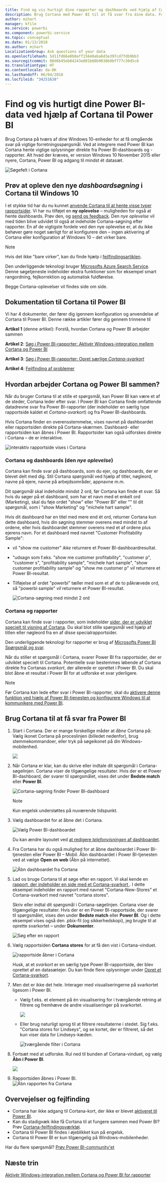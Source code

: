 ```yaml
---
title: Find og vis hurtigt dine rapporter og dashboards ved hjælp af Cortana
description: Brug Cortana med Power BI til at få svar fra dine data. Fungerer i øjeblikket sammen med rapporter og dashboards.
author: mihart
manager: kfile
ms.service: powerbi
ms.component: powerbi-service
ms.topic: conceptual
ms.date: 01/13/2018
ms.author: mihart
LocalizationGroup: Ask questions of your data
ms.openlocfilehash: 5d11fd66e8b0aff15648aba6d3e397cd7fdb9bb3
ms.sourcegitcommit: 80d6b45eb84243e801b60b9038b9bff77c30d5c8
ms.translationtype: HT
ms.contentlocale: da-DK
ms.lasthandoff: 06/04/2018
ms.locfileid: "34251638"
---
```

# <a name="quickly-find-and-view-your-power-bi-data-using-cortana-for-power-bi"></a>Find og vis hurtigt dine Power BI-data ved hjælp af Cortana til Power BI
Brug Cortana på tværs af dine Windows 10-enheder for at få omgående svar på vigtige forretningsspørgsmål. Ved at integrere med Power BI kan Cortana hente vigtige oplysninger direkte fra Power BI-dashboards og -rapporter. Alt hvad der kræves, er version Windows 10 November 2015 eller nyere, Cortana, Power BI og adgang til mindst ét datasæt.

![Søgefelt i Cortana](media/service-cortana-intro/power-bi-cortana-searchbox.png)

## <a name="preview-the-new-cortana-dashboard-search-experience-for-windows-10"></a>Prøv at opleve den nye *dashboardsøgning* i Cortana til Windows 10
I et stykke tid har du nu kunnet [anvende Cortana til at hente visse typer rapportsider](service-cortana-answer-cards.md). Vi har nu tilføjet en **ny oplevelse** – muligheden for også at hente dashboards. Prøv den, og [send os feedback](mailto:pbicortanasg@microsoft.com). Den *nye oplevelse* vil med tiden blive udvidet til også at indeholde Cortana-søgning efter rapporter.  En af de vigtigste fordele ved den nye oplevelse er, at du ikke behøver gøre noget særligt for at konfigurere den – ingen aktivering af Cortana eller konfiguration af Windows 10 – det virker bare.

> [!NOTE]
> Hvis det ikke "bare virker", kan du finde hjælp i [fejlfindingsartiklen](service-cortana-troubleshoot.md).
> 
> 

Den underliggende teknologi bruger [Microsofts Azure Search Service](). Denne søgetjeneste indeholder ekstra funktioner som for eksempel smart rangordning, fejlkorrektion og automatisk fuldførelse.

Begge Cortana-oplevelser vil findes side om side.

## <a name="cortana-for-power-bi-documentation"></a>Dokumentation til Cortana til Power BI
Vi har 4 dokumenter, der fører dig igennem konfiguration og anvendelse af Cortana til Power BI. Denne række artikler fører dig gennem trinnene til

**Artikel 1** (denne artikel): Forstå, hvordan Cortana og Power BI arbejder sammen

**Artikel 2**: [Søg i Power BI-rapporter: Aktivér Windows-integration mellem Cortana og Power BI](service-cortana-enable.md)

**Artikel 3**: [Søg i Power BI-rapporter: Opret særlige *Cortana-svarkort*](service-cortana-answer-cards.md)

**Artikel 4**: [Fejlfinding af problemer](service-cortana-troubleshoot.md)

## <a name="how-do-cortana-and-power-bi-work-together"></a>Hvordan arbejder Cortana og Power BI sammen?
Når du bruger Cortana til at stille et spørgsmål, kan Power BI kan være et af de steder, Cortana leder efter svar. I Power BI kan Cortana finde omfattende datadrevne svar fra Power BI-rapporter (der indeholder en særlig type rapportside kaldet et *Cortana-svarkort*) og fra Power BI-dashboards.

Hvis Cortana finder en overensstemmelse, vises navnet på dashboardet eller rapportsiden direkte på Cortana-skærmen. Dashboard- eller rapportsiden kan åbnes i Power BI. Rapportsider kan også udforskes direkte i Cortana – de er interaktive.

![interaktiv rapportside vises i Cortana](media/service-cortana-intro/power-bi-report-cortana-s.png)

### <a name="cortana-and-dashboards-the-new-experience"></a>Cortana og dashboards (den *nye oplevelse*)
Cortana kan finde svar på dashboards, som du ejer, og dashboards, der er blevet delt med dig. Stil Cortana spørgsmål ved hjælp af titler, nøgleord, navne på ejere, navne på arbejdsområder, appnavne m.m.

Dit spørgsmål skal indeholde mindst 2 ord, før Cortana kan finde et svar. Så hvis du søger på et dashboard, som har et navn med et enkelt ord (Marketing), skal du føje ordet "show" eller "Power BI" eller "<owner name>" til dit spørgsmål, som i "show Marketing" og "michele hart sample". 

Hvis dit dashboard har en titel med mere end ét ord, returner Cortana kun dette dashboard, hvis din søgning stemmer overens med mindst to af ordene, eller hvis dashboardet stemmer overens med et af ordene plus ejerens navn. For et dashboard med navnet "Customer Profitability Sample": 

* vil "show me customer" *ikke* returnere et Power BI-dashboardresultat.   
* "udsagn som f.eks. "show me customer profitability", "customer p", "customer s", "profitability sample", "michele hart sample", "show customer profitability sample" og "show me customer p" *vil* returnere et Power BI-resultat.
* Tilføjelse af ordet "powerbi" tæller med som et af de to påkrævede ord, så "powerbi sample" *vil* returnere et Power BI-resultat. 
  
    ![Cortana-søgning med mindst 2 ord](media/service-cortana-intro/power-bi-cortana-2-words.png)

### <a name="cortana-and-reports"></a>Cortana og rapporter
 Cortana kan finde svar i rapporter, som indeholder [sider, der er udviklet specielt til visning af Cortana](service-cortana-answer-cards.md). Du skal blot stille spørgsmål ved hjælp af titlen eller nøgleord fra en af disse specialrapportsider.  

Den underliggende teknologi for rapporter er brug af [Microsofts Power BI Spørgsmål og svar](power-bi-q-and-a.md).

Når du stiller et spørgsmål i Cortana, svarer Power BI fra rapportsider, der er udviklet specielt til Cortana. Potentielle svar bestemmes løbende af Cortana direkte fra Cortanas *svarkort*, der allerede er oprettet i Power BI.  Du skal blot åbne et resultat i Power BI for at udforske et svar yderligere.

> [!NOTE]
> Før Cortana kan lede efter svar i Power BI-rapporter, skal du [aktivere denne funktion ved hjælp af Power BI-tjenesten og konfigurere Windows til at kommunikere med Power BI](service-cortana-enable.md).  
> 
> 

## <a name="using-cortana-to-get-answers-from-power-bi"></a>Brug Cortana til at få svar fra Power BI
1. Start i Cortana. Der er mange forskellige måder at *åbne* Cortana på: Vælg ikonet Cortana på proceslinjen (billedet nedenfor), brug stemmekommandoer, eller tryk på søgeikonet på din Windows-mobilenhed.
   
     ![](media/service-cortana-intro/power-bi-cortana-searchbox.png)
2. Når Cortana er klar, kan du skrive eller indtale dit spørgsmål i Cortana-søgelinjen. Cortana viser de tilgængelige resultater. Hvis der er et Power BI-dashboard, der svarer til spørgsmålet, vises det under **Bedste match** eller **Power BI**.
   
     ![Cortana-søgning finder Power BI-dashboard](media/service-cortana-intro/power-bi-cortana-search-hr.png "Cortana finder et Power BI-dashboard")
   
   > [!NOTE]
   > Kun engelsk understøttes på nuværende tidspunkt.
   > 
   > 
3. Vælg dashboardet for at åbne det i Cortana.

    ![Vælg Power BI-dashboardet](media/service-cortana-intro/power-bi-cortana-dashboard.png "Vælg Power BI-dashboardet")

    Du kan ændre layoutet ved [at redigere *telefonvisningen* af dashboardet](service-create-dashboard-mobile-phone-view.md). 

1. Fra Cortana har du også mulighed for at åbne dashboardet i Power BI-tjenesten eller Power BI – Mobil. Åbn dashboardet i Power BI-tjenesten ved at vælge **Open on web** (Åbn på internettet). 
   
   ![Åbn dashboardet fra Cortana](media/service-cortana-intro/power-bi-dashboard-opens.png "Åbn dashboardet fra Cortana")   
4. Lad os bruge Cortana til at søge efter en rapport. Vi skal kende en [rapport, der indeholder en side med et Cortana-svarkort ](service-cortana-answer-cards.md). I dette eksempel indeholder en rapport med navnet "Cortana-New-Stores" et Cortana-svarkort med navnet "cortana stores".  
   
     Skriv eller indtal dit spørgsmål i Cortana-søgelinjen. Cortana viser de tilgængelige resultater. Hvis der er en Power BI-rapportside, der svarer til spørgsmålet, vises den under **Bedste match** eller **Power BI**. Og i dette eksempel vises også den .pbix-fil (og sikkerhedskopi), jeg brugte til at oprette svarkortet – under **Dokumenter**.
   
     ![Søg efter en rapport](media/service-cortana-intro/power-bi-cortana-search3-m.png "Søg efter en rapport") 
5. Vælg rapportsiden **Cortana stores** for at få den vist i Cortana-vinduet.
   
    ![rapportside åbner i Cortana](media/service-cortana-intro/power-bi-report-cortana-opens.png "rapportside åbner i Cortana")   
   
    Husk, at et *svarkort* er en særlig type Power BI-rapportside, der blev oprettet af en datasætejer.  Du kan finde flere oplysninger under [Opret et Cortana-svarkort](service-cortana-answer-cards.md).
6. Men det er ikke det hele. Interager med visualiseringerne på svarkortet ligesom i Power BI.
   
   * Vælg f.eks. et element på én visualisering for i tværgående retning at filtrere og fremhæve de andre visualiseringer på svarkortet.
     
     ![](media/service-cortana-intro/power-bi-cortana-filtered-new.png)
   * Eller brug naturligt sprog til at filtrere resultaterne i stedet.  Sig f.eks. "Cortana stores for Lindseys", og se kortet, der er filtreret, så det kun viser data for Lindseys-kæden.
     
     ![tværgående filter i Cortana](media/service-cortana-intro/power-bi-cortana-filtered-2.png "tværgående filter i Cortana")
7. Fortsæt med at udforske. Rul ned til bunden af Cortana-vinduet, og vælg **Åbn i Power BI**.
   
     ![](media/service-cortana-intro/power-bi-cortana-open-new.png)
8. Rapportsiden åbnes i Power BI.    
     ![Åbn rapporten fra Cortana](media/service-cortana-intro/power-bi-cortana-open2.png "Cortana-svarkort åbnes i Cortana-søgning")

## <a name="considerations-and-troubleshooting"></a>Overvejelser og fejlfinding
* Cortana har ikke adgang til Cortana-kort, der ikke er blevet [aktiveret til Power BI](service-cortana-enable.md).
* Kan du stadigvæk ikke få Cortana til at fungere sammen med Power BI?  Prøv [Cortana-fejlfindingsværktøj](service-cortana-troubleshoot.md).
* Cortana til Power BI findes i øjeblikket kun på engelsk.
* Cortana til Power BI er kun tilgængelig på Windows-mobilenheder.

Har du flere spørgsmål? [Prøv Power BI-community'et](http://community.powerbi.com/)

## <a name="next-steps"></a>Næste trin
[Aktivér Windows-integration mellem Cortana og Power BI for rapporter](service-cortana-enable.md)

